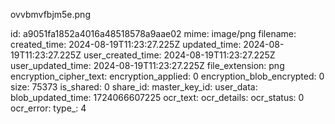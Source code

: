 ovvbmvfbjm5e.png

id: a9051fa1852a4016a48518578a9aae02
mime: image/png
filename: 
created_time: 2024-08-19T11:23:27.225Z
updated_time: 2024-08-19T11:23:27.225Z
user_created_time: 2024-08-19T11:23:27.225Z
user_updated_time: 2024-08-19T11:23:27.225Z
file_extension: png
encryption_cipher_text: 
encryption_applied: 0
encryption_blob_encrypted: 0
size: 75373
is_shared: 0
share_id: 
master_key_id: 
user_data: 
blob_updated_time: 1724066607225
ocr_text: 
ocr_details: 
ocr_status: 0
ocr_error: 
type_: 4